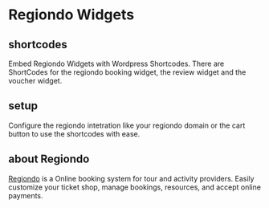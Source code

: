 # Regiondo Widgets

## shortcodes
Embed Regiondo Widgets with Wordpress Shortcodes.
There are ShortCodes for the regiondo booking widget, the review widget and the voucher widget.

## setup
Configure the regiondo intetration like your regiondo domain or the cart button to use the shortcodes with ease.

## about Regiondo
[Regiondo](https://www.google.com) is a Online booking system for tour and activity providers. Easily customize your ticket shop, manage bookings, resources, and accept online payments.